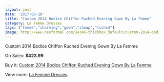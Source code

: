 ```yaml
---
layout: post
date: '2017-05-18'
title: "Custom 2014 Bodice Chiffon Ruched Evening Gown By La Femme"
category: La Femme Dresses
tags: ["femme","charming","gown","cheap","ruched"]
image: http://www.neoformal.com/14346-thickbox_default/custom-2014-bodice-chiffon-ruched-evening-gown-by-la-femme.jpg
---
```

Custom 2014 Bodice Chiffon Ruched Evening Gown By La Femme

On Sales: **$423.99**
<a href="https://www.neoformal.com/en/la-femme-dresses-2014/4901-custom-2014-bodice-chiffon-ruched-evening-gown-by-la-femme.html"><amp-img layout="responsive" width="600" height="600" src="//www.neoformal.com/14346-thickbox_default/custom-2014-bodice-chiffon-ruched-evening-gown-by-la-femme.jpg" alt="Custom 2014 Bodice Chiffon Ruched Evening Gown By La Femme 0" /></a>
<a href="https://www.neoformal.com/en/la-femme-dresses-2014/4901-custom-2014-bodice-chiffon-ruched-evening-gown-by-la-femme.html"><amp-img layout="responsive" width="600" height="600" src="//www.neoformal.com/14349-thickbox_default/custom-2014-bodice-chiffon-ruched-evening-gown-by-la-femme.jpg" alt="Custom 2014 Bodice Chiffon Ruched Evening Gown By La Femme 1" /></a>
<a href="https://www.neoformal.com/en/la-femme-dresses-2014/4901-custom-2014-bodice-chiffon-ruched-evening-gown-by-la-femme.html"><amp-img layout="responsive" width="600" height="600" src="//www.neoformal.com/14348-thickbox_default/custom-2014-bodice-chiffon-ruched-evening-gown-by-la-femme.jpg" alt="Custom 2014 Bodice Chiffon Ruched Evening Gown By La Femme 2" /></a>
<a href="https://www.neoformal.com/en/la-femme-dresses-2014/4901-custom-2014-bodice-chiffon-ruched-evening-gown-by-la-femme.html"><amp-img layout="responsive" width="600" height="600" src="//www.neoformal.com/14347-thickbox_default/custom-2014-bodice-chiffon-ruched-evening-gown-by-la-femme.jpg" alt="Custom 2014 Bodice Chiffon Ruched Evening Gown By La Femme 3" /></a>

Buy it: [Custom 2014 Bodice Chiffon Ruched Evening Gown By La Femme](https://www.neoformal.com/en/la-femme-dresses-2014/4901-custom-2014-bodice-chiffon-ruched-evening-gown-by-la-femme.html "Custom 2014 Bodice Chiffon Ruched Evening Gown By La Femme")

View more: [La Femme Dresses](https://www.neoformal.com/en/56-la-femme-dresses-2014 "La Femme Dresses")